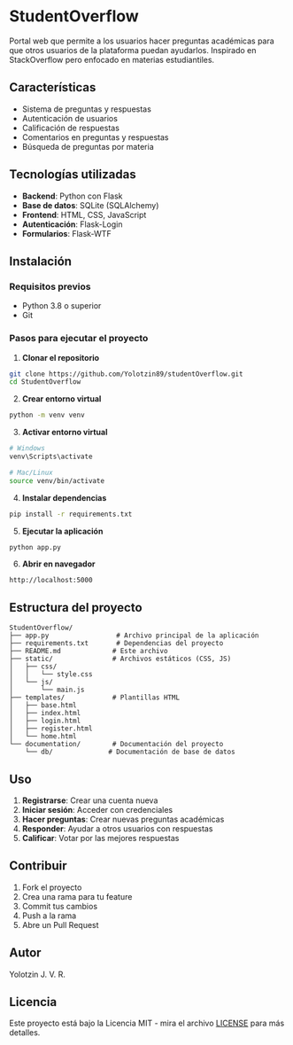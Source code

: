 # StudentOverflow

Portal web que permite a los usuarios hacer preguntas académicas para que otros usuarios de la plataforma puedan ayudarlos. Inspirado en StackOverflow pero enfocado en materias estudiantiles.

## Características

- Sistema de preguntas y respuestas
- Autenticación de usuarios
- Calificación de respuestas
- Comentarios en preguntas y respuestas
- Búsqueda de preguntas por materia

## Tecnologías utilizadas

- **Backend**: Python con Flask
- **Base de datos**: SQLite (SQLAlchemy)
- **Frontend**: HTML, CSS, JavaScript
- **Autenticación**: Flask-Login
- **Formularios**: Flask-WTF

## Instalación

### Requisitos previos
- Python 3.8 o superior
- Git

### Pasos para ejecutar el proyecto

1. **Clonar el repositorio**
```bash
git clone https://github.com/Yolotzin89/studentOverflow.git
cd StudentOverflow
```

2. **Crear entorno virtual**
```bash
python -m venv venv
```

3. **Activar entorno virtual**
```bash
# Windows
venv\Scripts\activate

# Mac/Linux
source venv/bin/activate
```

4. **Instalar dependencias**
```bash
pip install -r requirements.txt
```

5. **Ejecutar la aplicación**
```bash
python app.py
```

6. **Abrir en navegador**
```
http://localhost:5000
```

## Estructura del proyecto

```
StudentOverflow/
├── app.py                 # Archivo principal de la aplicación
├── requirements.txt       # Dependencias del proyecto
├── README.md             # Este archivo
├── static/               # Archivos estáticos (CSS, JS)
│   ├── css/
│   │   └── style.css
│   └── js/
│       └── main.js
├── templates/            # Plantillas HTML
│   ├── base.html
│   ├── index.html
│   ├── login.html
│   ├── register.html
│   └── home.html
└── documentation/        # Documentación del proyecto
    └── db/              # Documentación de base de datos
```

## Uso

1. **Registrarse**: Crear una cuenta nueva
2. **Iniciar sesión**: Acceder con credenciales
3. **Hacer preguntas**: Crear nuevas preguntas académicas
4. **Responder**: Ayudar a otros usuarios con respuestas
5. **Calificar**: Votar por las mejores respuestas

## Contribuir

1. Fork el proyecto
2. Crea una rama para tu feature 
3. Commit tus cambios 
4. Push a la rama 
5. Abre un Pull Request

## Autor

Yolotzin J. V. R.

## Licencia

Este proyecto está bajo la Licencia MIT - mira el archivo [LICENSE](LICENSE) para más detalles.
